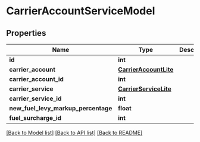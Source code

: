 # CarrierAccountServiceModel

## Properties
Name | Type | Description | Notes
------------ | ------------- | ------------- | -------------
**id** | **int** |  | [optional] 
**carrier_account** | [**CarrierAccountLite**](CarrierAccountLite.md) |  | [optional] 
**carrier_account_id** | **int** |  | [optional] 
**carrier_service** | [**CarrierServiceLite**](CarrierServiceLite.md) |  | [optional] 
**carrier_service_id** | **int** |  | [optional] 
**new_fuel_levy_markup_percentage** | **float** |  | [optional] 
**fuel_surcharge_id** | **int** |  | [optional] 

[[Back to Model list]](../README.md#documentation-for-models) [[Back to API list]](../README.md#documentation-for-api-endpoints) [[Back to README]](../README.md)

